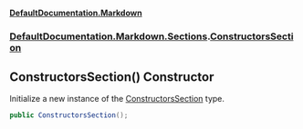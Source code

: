#### [DefaultDocumentation.Markdown](index.md 'index')
### [DefaultDocumentation.Markdown.Sections](index.md#DefaultDocumentation.Markdown.Sections 'DefaultDocumentation.Markdown.Sections').[ConstructorsSection](ConstructorsSection.md 'DefaultDocumentation.Markdown.Sections.ConstructorsSection')

## ConstructorsSection() Constructor

Initialize a new instance of the [ConstructorsSection](ConstructorsSection.md 'DefaultDocumentation.Markdown.Sections.ConstructorsSection') type.

```csharp
public ConstructorsSection();
```